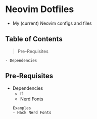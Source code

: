 # Neovim Dotfiles

- My (current) Neovim configs and files

## Table of Contents
> Pre-Requisites

	- Dependencies


## Pre-Requisites
- Dependencies
	- lf
	- Nerd Fonts
	```
	Examples
	- Hack Nerd Fonts 
	```



